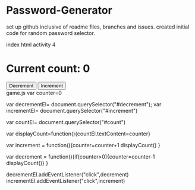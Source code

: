 # Password-Generator
set up github inclusive of readme files, branches and issues.
created initial code for random password selector.




index html activity 4
   <div>
          <h1>Current count: <span id="count">0</span></h1>
          <div class="countainer">
         <button id="decrement">Decrement</button>
         <button id="increment">Increment</button>
          </div>
      </div>
    game.js
    var counter=0 

var decrementEl= document.querySelector("#decrement");
var incrementEl= document.querySelector("#increment")

var countEl= document.querySelector("#count")

var displayCount=function(){countEl.textContent=counter}

var increment = function(){counter=counter+1
displayCount()
}

var decrement = function(){if(counter>0){counter=counter-1
displayCount()}
}


decrementEl.addEventListener("click",decrement)
incrementEl.addEventListener("click",increment)


